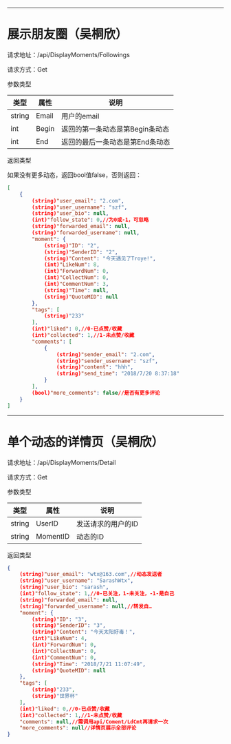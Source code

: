 ------

# 展示朋友圈（吴桐欣）

请求地址：/api/DisplayMoments/Followings

请求方式：Get

参数类型

| 类型   | 属性  | 说明                            |
| ------ | ----- | ------------------------------- |
| string | Email | 用户的email                     |
| int    | Begin | 返回的第一条动态是第Begin条动态 |
| int    | End   | 返回的最后一条动态是第End条动态 |

返回类型

如果没有更多动态，返回bool值false，否则返回：

```json
[
    {
        (string)"user_email": "2.com",
        (string)"user_username": "szf",
        (string)"user_bio": null,
        (int)"follow_state": 0,//为0或-1，可忽略
        (string)"forwarded_email": null,
        (string)"forwarded_username": null,
        "moment": {
            (string)"ID": "2",
            (string)"SenderID": "2",
            (string)"Content": "今天遇见了Troye!",
            (int)"LikeNum": 8,
            (int)"ForwardNum": 0,
            (int)"CollectNum": 0,
            (int)"CommentNum": 3,
            (string)"Time": null,
            (string)"QuoteMID": null
        },
        "tags": [
            (string)"233"
        ],
        (int)"liked": 0,//0-已点赞/收藏
        (int)"collected": 1,//1-未点赞/收藏
        "comments": [
            {
                (string)"sender_email": "2.com",
                (string)"sender_username": "szf",
                (string)"content": "hhh",
                (string)"send_time": "2018/7/20 8:37:18"
            }
        ],
        (bool)"more_comments": false//是否有更多评论
    }
]
```



------

# 单个动态的详情页（吴桐欣）

请求地址：/api/DisplayMoments/Detail

请求方式：Get

参数类型

| 类型   | 属性     | 说明               |
| ------ | -------- | ------------------ |
| string | UserID   | 发送请求的用户的ID |
| string | MomentID | 动态的ID           |

返回类型

```json
{
    (string)"user_email": "wtx@163.com",//动态发送者
    (string)"user_username": "SarashWtx",
    (string)"user_bio": "sarash",
    (int)"follow_state": 1,//0-已关注，1-未关注，-1-是自己
    (string)"forwarded_email": null,
    (string)"forwarded_username": null,//转发自…
    "moment": {
        (string)"ID": "3",
        (string)"SenderID": "3",
        (string)"Content": "今天太阳好毒！",
        (int)"LikeNum": 4,
        (int)"ForwardNum": 0,
        (int)"CollectNum": 0,
        (int)"CommentNum": 0,
        (string)"Time": "2018/7/21 11:07:49",
        (string)"QuoteMID": null
    },
    "tags": [
        (string)"233",
        (string)"世界杯"
    ],
    (int)"liked": 0,//0-已点赞/收藏
    (int)"collected": 1,//1-未点赞/收藏
    "comments": null,//需调用api/Coment/LdCmt再请求一次
    "more_comments": null//详情页展示全部评论
}
```

